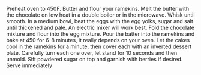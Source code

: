 Preheat oven to 450F. Butter and flour your ramekins.
Melt the butter with the chocolate on low heat in a double boiler or in the microwave.  Whisk until smooth.
In a medium bowl, beat the eggs with the egg yolks, sugar and salt until thickened and pale. An electric mixer will work best.
Fold the chocolate mixture and flour into the egg mixture. Pour the batter into the ramekins and bake at 450 for 6-8 minutes, it really depends on your oven.
Let the cakes cool in the ramekins for a minute, then cover each with an inverted dessert plate. Carefully turn each one over, let stand for 10 seconds and then unmold. Sift powdered sugar on top and garnish with berries if desired. Serve immediately